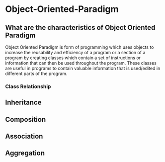 # Object-Oriented-Paradigm

## What are the characteristics of Object Oriented Paradigm
Object Oriented Paradigm is form of programming which uses objects to increase the reusability and efficiency of a program or a section of a program by creating classes which contain a set of instructions or information that can then be used throughout the program. These classes are useful in programs to contain valuable information that is used/edited in different parts of the program.

### Class Relationship

## Inheritance

## Composition

## Association

## Aggregation
